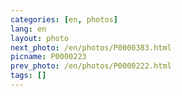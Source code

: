 ```yaml
---
categories: [en, photos]
lang: en
layout: photo
next_photo: /en/photos/P0000383.html
picname: P0000223
prev_photo: /en/photos/P0000222.html
tags: []
---
```


